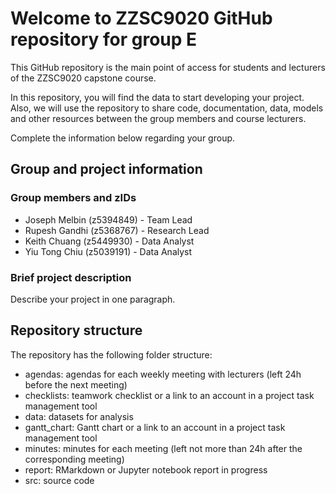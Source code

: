 # Welcome to ZZSC9020 GitHub repository for group E

This GitHub repository is the main point of access for students and lecturers of the ZZSC9020 capstone course.

In this repository, you will find the data to start developing your project. Also, we will use the repository to share code, documentation, data, models and other resources between the group members and course lecturers.

Complete the information below regarding your group.

## Group and project information

### Group members and zIDs

- Joseph Melbin (z5394849) - Team Lead
- Rupesh Gandhi (z5368767) - Research Lead
- Keith Chuang (z5449930) - Data Analyst
- Yiu Tong Chiu (z5039191) - Data Analyst

### Brief project description

Describe your project in one paragraph.

## Repository structure

The repository has the following folder structure:

- agendas: agendas for each weekly meeting with lecturers (left 24h before the next meeting)
- checklists: teamwork checklist or a link to an account in a project task management tool
- data: datasets for analysis
- gantt_chart: Gantt chart or a link to an account in a project task management tool
- minutes: minutes for each meeting (left not more than 24h after the corresponding meeting)
- report: RMarkdown or Jupyter notebook report in progress
- src: source code
